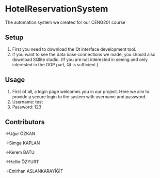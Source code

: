 # HotelReservationSystem
The automation system we created for our CENG201 course

## Setup 

1. First you need to download the Qt interface development tool.
2. If you want to see the data base connections we made, you should also download SQlite studio.
 (If you are not interested in seeing and only interested in the OOP part, Qt is sufficient.)

## Usage

1. First of all, a login page welcomes you in our project. Here we aim to provide a secure login to the system with username and password.
2. Username: test
3. Password: 123

## Contributors

->Uğur ÖZKAN


->Simge KAPLAN


->Kerem BATU  


->Hellin ÖZYURT


->Emirhan ASLANKARAYİĞİT
